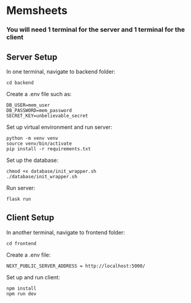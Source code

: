 # Memsheets

### You will need 1 terminal for the server and 1 terminal for the client

## Server Setup
In one terminal, navigate to backend folder: 
```
cd backend
```

Create a .env file such as:
```
DB_USER=mem_user
DB_PASSWORD=mem_password
SECRET_KEY=unbelievable_secret
```
Set up virtual environment and run server:
```
python -m venv venv
source venv/bin/activate
pip install -r requirements.txt
```
Set up the database:
```
chmod +x database/init_wrapper.sh
./database/init_wrapper.sh
```
Run server:
```
flask run
```
## Client Setup
In another terminal, navigate to frontend folder: 
```
cd frontend
```
Create a .env file:
```
NEXT_PUBLIC_SERVER_ADDRESS = http://localhost:5000/
```
Set up and run client:
```
npm install
npm run dev
```